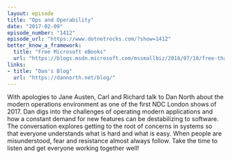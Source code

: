 ```yaml
---
layout: episode
title: "Ops and Operability"
date: "2017-02-09"
episode_number: "1412"
episode_url: "https://www.dotnetrocks.com/?show=1412"
better_know_a_framework:
  title: "Free Microsoft eBooks"
  url: "https://blogs.msdn.microsoft.com/mssmallbiz/2016/07/10/free-thats-right-im-giving-away-millions-of-free-microsoft-ebooks-again-including-windows-10-office-365-office-2016-power-bi-azure-windows-8-1-office-2013-sharepoint-2016-sha/"
links:
- title: "Dan's Blog"
  url: "https://dannorth.net/blog/"
---
```


With apologies to Jane Austen, Carl and Richard talk to Dan North about the modern operations environment as one of the first NDC London shows of 2017. Dan digs into the challenges of operating modern applications and how a constant demand for new features can be destabilizing to software. The conversation explores getting to the root of concerns in systems so that everyone understands what is hard and what is easy. When people are misunderstood, fear and resistance almost always follow. Take the time to listen and get everyone working together well!
